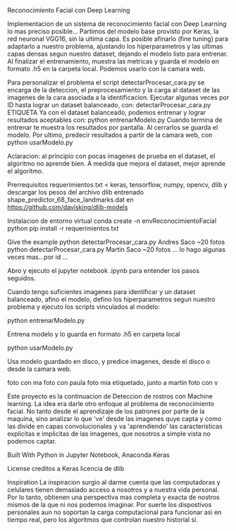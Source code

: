 
Reconocimiento Facial con Deep Learning


Implementacion de un sistema de reconocimiento facial con Deep Learning lo mas preciso posible...
Partimos del modelo base provisto por Keras, la red neuronal VGG16, sin la ultima capa.
Es posible afinarlo (fine tuning) para adaptarlo a nuestro problema, ajustando los hiperparametros y las ultimas capas densas segun nuestro dataset, dejando el modelo listo para entrenar. 
Al finalizar el entrenamiento, muestra las metricas y guarda el modelo en formato .h5 en la carpeta local. 
Podemos usarlo con la camara web.


Para personalizar el problema el script detectarProcesar_cara.py se encarga de la deteccion, el preprocesamiento y la carga al dataset de las imagenes de la cara asociada a la identificacion.
Ejecutar algunas veces por ID hasta lograr un dataset balanceado, con: detectarProcesar_cara.py ETIQUETA
Ya con el dataset balanceado, podemos entrenar y lograr resultados aceptables con: python entrenarModelo.py
Cuando termina de entrenar te muestra los resultados por pantalla. Al cerrarlos se guarda el modelo.
Por ultimo, predecir resultados a partir de la camara web, con python usarModelo.py 

Aclaracion: al principio con pocas imagenes de prueba en el dataset, el algoritmo no aprende bien.
A medida que mejora el dataset, mejor aprende el algoritmo.


Prerrequisitos
requerimientos.txt < keras, tensorflow, numpy, opencv, dlib
y descargar los pesos del archivo dlib entrenado shape_predictor_68_face_landmarks.dat
en https://github.com/davisking/dlib-models


Instalacion de entorno virtual
conda create -n envReconocimientoFacial python
pip install -r requerimientos.txt


Give the example
python detectarProcesar_cara.py Andres 
Saco ~20 fotos
python detectarProcesar_cara.py Martin
Saco ~20 fotos
...
lo hago algunas veces mas...por id
...

Abro y ejecuto el jupyter notebook .ipynb para entender los pasos seguidos.

Cuando tengo suficientes imagenes para identificar y un dataset balanceado, afino el modelo, defino los hiperparametros segun nuestro problema y ejecuto los scripts vinculados al modelo:

python entrenarModelo.py

Entrena modelo y lo guarda en formato .h5 en carpeta local

python usarModelo.py

Usa modelo guardado en disco, y predice imagenes, desde el disco o desde la camara web.

foto con ma
foto con paula
foto mia etiquetado, junto a martin
foto con v



Este proyecto es la continuacion  de Deteccion de rostros con Machine learning.
La idea era darle otro enfoque al problema de reconocimiento facial. No tanto desde el aprendizaje de los patrones por parte de la maquina, sino analizar lo que 've' desde las imagenes quye capta y como las divide en capas convolucionales y va 'aprendiendo' las caracteristicas explicitas e implicitas de las imagenes, que nosotros a simple vista no podemos captar. 


Built With
Python in Jupyter Notebook, Anaconda 
Keras


License
creditos a Keras
licencia de dlib


Inspiration
La inspiracion surgio al darme cuenta que las computadoras y celulares tienen demasiado acceso a nosotros y a nuestra vida personal. Por lo tanto, obtienen una perspectiva mas completa y exacta de nostros mismos de la que ni nos podemos imaginar. 
Por suerte los dispostivos personales aun no soportan la carga computacional para funcionar asi en tiempo real, pero los algoritmos que controlan nuestro historial si.
